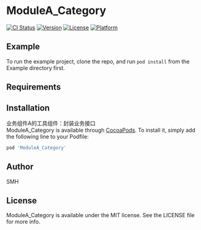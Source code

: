 # ModuleA_Category

[![CI Status](https://img.shields.io/travis/er2010hacker@163.com/ModuleA_Category.svg?style=flat)](https://travis-ci.org/er2010hacker@163.com/ModuleA_Category)
[![Version](https://img.shields.io/cocoapods/v/ModuleA_Category.svg?style=flat)](https://cocoapods.org/pods/ModuleA_Category)
[![License](https://img.shields.io/cocoapods/l/ModuleA_Category.svg?style=flat)](https://cocoapods.org/pods/ModuleA_Category)
[![Platform](https://img.shields.io/cocoapods/p/ModuleA_Category.svg?style=flat)](https://cocoapods.org/pods/ModuleA_Category)

## Example

To run the example project, clone the repo, and run `pod install` from the Example directory first.

## Requirements

## Installation

业务组件A的工具组件：封装业务接口  
ModuleA_Category is available through [CocoaPods](https://cocoapods.org). To install
it, simply add the following line to your Podfile:

```ruby
pod 'ModuleA_Category'
```

## Author

SMH

## License

ModuleA_Category is available under the MIT license. See the LICENSE file for more info.
